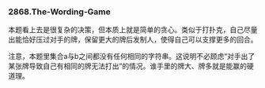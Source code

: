 ### 2868.The-Wording-Game

本题看上去是很复杂的决策，但本质上就是简单的贪心。类似于打扑克，自己尽量出能恰好压过对手的牌，保留更大的牌后发制人，使得自己可以支撑更多的回合。

注意，本题里集合a与b之间都没有任何相同的字符串。这说明不必顾虑“对手出了某张牌导致自己有相同的牌无法打出”的情况。谁手里的牌大、牌多就是能赢的硬道理。
